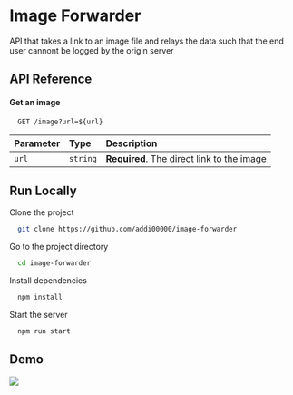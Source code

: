 # Image Forwarder

API that takes a link to an image file and relays the data such that the end user cannont be logged by the origin server

## API Reference

#### Get an image

```http
  GET /image?url=${url}
```

| Parameter | Type     | Description                                |
| :-------- | :------- | :----------------------------------------- |
| `url`     | `string` | **Required**. The direct link to the image |

## Run Locally

Clone the project

```bash
  git clone https://github.com/addi00000/image-forwarder
```

Go to the project directory

```bash
  cd image-forwarder
```

Install dependencies

```bash
  npm install
```

Start the server

```bash
  npm run start
```

## Demo

![](https://i.imgur.com/WIV6FwO.gif)
